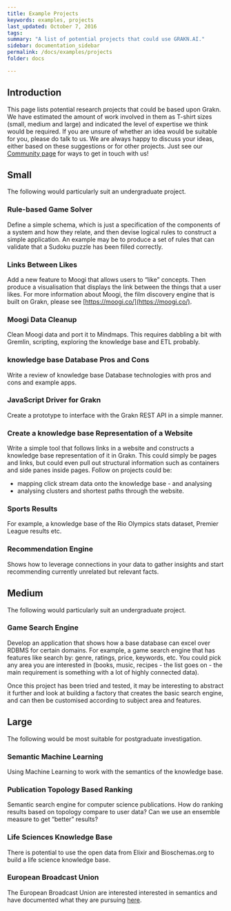 ```yaml
---
title: Example Projects
keywords: examples, projects
last_updated: October 7, 2016
tags:
summary: "A list of potential projects that could use GRAKN.AI."
sidebar: documentation_sidebar
permalink: /docs/examples/projects
folder: docs

---
```


## Introduction

This page lists potential research projects that could be based upon Grakn. We have estimated the amount of work involved in them as T-shirt sizes (small, medium and large) and indicated the level of expertise we think would be required. If you are unsure of whether an idea would be suitable for you, please do talk to us. We are always happy to discuss your ideas, either based on these suggestions or for other projects. Just see our [Community page](https://grakn.ai/community) for ways to get in touch with us!

## Small

The following would particularly suit an undergraduate project.

### Rule-based Game Solver   
Define a simple schema, which is just a specification of the components of a system and how they relate, and then devise logical rules to construct a simple application. An example may be to produce a set of rules that can validate that a Sudoku puzzle has been filled correctly.

### Links Between Likes
Add a new feature to Moogi that allows users to “like” concepts. Then produce a visualisation that displays the link between the things that a user likes. For more information about Moogi, the film discovery engine that is built on Grakn, please see [https://moogi.co/](https://moogi.co/).

### Moogi Data Cleanup
Clean Moogi data and port it to Mindmaps. This requires dabbling a bit with Gremlin, scripting, exploring the knowledge base and ETL probably.

### knowledge base Database Pros and Cons
Write a review of knowledge base Database technologies with pros and cons and example apps.

### JavaScript Driver for Grakn
Create a prototype to interface with the Grakn REST API in a simple manner.

### Create a knowledge base Representation of a Website
Write a simple tool that follows links in a website and constructs a knowledge base representation of it in Grakn. This could simply be pages and links, but could even pull out structural information such as containers and side panes inside pages. Follow on projects could be:   
 - mapping click stream data onto the knowledge base - and analysing
 - analysing clusters and shortest paths through the website.

### Sports Results
For example, a knowledge base of the Rio Olympics stats dataset, Premier League results etc.

### Recommendation Engine
Shows how to leverage connections in your data to gather insights and start recommending currently unrelated but relevant facts.

## Medium

The following would particularly suit an undergraduate project.

### Game Search Engine   
Develop an application that shows how a base database can excel over RDBMS for certain domains. For example, a game search engine that has features like search by: genre, ratings, price, keywords, etc. You could pick any area you are interested in (books, music, recipes - the list goes on - the main requirement is something with a lot of highly connected data).   

Once this project has been tried and tested, it may be interesting to abstract it further and look at building a factory that creates the basic search engine, and can then be customised according to subject area and features.      

## Large

The following would be most suitable for postgraduate investigation.

### Semantic Machine Learning
Using Machine Learning to work with the semantics of the knowledge base.

### Publication Topology Based Ranking   
Semantic search engine for computer science publications. How do ranking results based on topology compare to user data? Can we use an ensemble measure to get “better” results?

### Life Sciences Knowledge Base
There is potential to use the open data from Elixir and Bioschemas.org to build a life science knowledge base.

### European Broadcast Union
The European Broadcast Union are interested interested in semantics and have documented what they are pursuing [here](https://nlpdbpedia2016.files.wordpress.com/2016/09/nlpdbpedia2016_paper_1.pdf).


